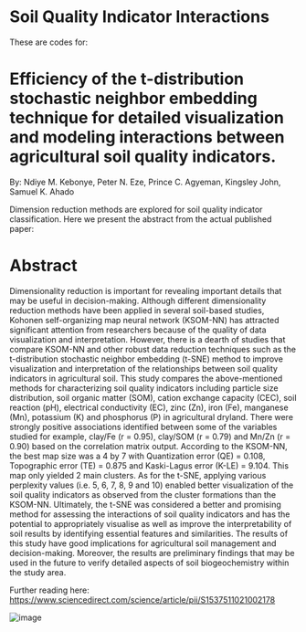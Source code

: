 # Soil Quality Indicator Interactions

These are codes for:  

# Efficiency of the t-distribution stochastic neighbor embedding technique for detailed visualization and modeling interactions between agricultural soil quality indicators.

By: Ndiye M. Kebonye, Peter N. Eze, Prince C. Agyeman, Kingsley John, Samuel K. Ahado

Dimension reduction methods are explored for soil quality indicator classification. Here we present the abstract from the actual published paper:

# Abstract
Dimensionality reduction is important for revealing important details that may be useful in decision-making. Although different dimensionality reduction methods have been applied in several soil-based studies, Kohonen self-organizing map neural network (KSOM-NN) has attracted significant attention from researchers because of the quality of data visualization and interpretation. However, there is a dearth of studies that compare KSOM-NN and other robust data reduction techniques such as the t-distribution stochastic neighbor embedding (t-SNE) method to improve visualization and interpretation of the relationships between soil quality indicators in agricultural soil. This study compares the above-mentioned methods for characterizing soil quality indicators including particle size distribution, soil organic matter (SOM), cation exchange capacity (CEC), soil reaction (pH), electrical conductivity (EC), zinc (Zn), iron (Fe), manganese (Mn), potassium (K) and phosphorus (P) in agricultural dryland. There were strongly positive associations identified between some of the variables studied for example, clay/Fe (r = 0.95), clay/SOM (r = 0.79) and Mn/Zn (r = 0.90) based on the correlation matrix output. According to the KSOM-NN, the best map size was a 4 by 7 with Quantization error (QE) = 0.108, Topographic error (TE) = 0.875 and Kaski-Lagus error (K-LE) = 9.104. This map only yielded 2 main clusters. As for the t-SNE, applying various perplexity values (i.e. 5, 6, 7, 8, 9 and 10) enabled better visualization of the soil quality indicators as observed from the cluster formations than the KSOM-NN. Ultimately, the t-SNE was considered a better and promising method for assessing the interactions of soil quality indicators and has the potential to appropriately visualise as well as improve the interpretability of soil results by identifying essential features and similarities. The results of this study have good implications for agricultural soil management and decision-making. Moreover, the results are preliminary findings that may be used in the future to verify detailed aspects of soil biogeochemistry within the study area.

Further reading here: https://www.sciencedirect.com/science/article/pii/S1537511021002178

![image](https://github.com/user-attachments/assets/5183ac2b-de32-4985-8d6d-1fe138f1c6b8)
